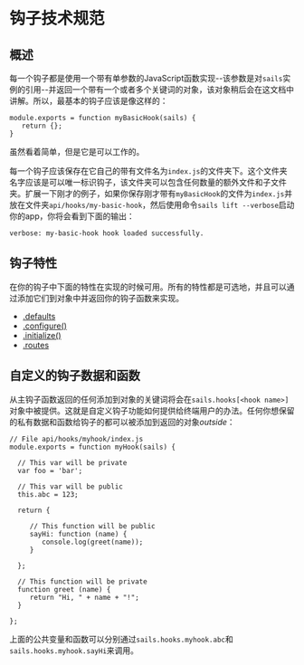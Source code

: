 # 钩子技术规范
## 概述
每一个钩子都是使用一个带有单参数的JavaScript函数实现--该参数是对`sails`实例的引用--并返回一个带有一个或者多个关键词的对象，该对象稍后会在这文档中讲解。所以，最基本的钩子应该是像这样的：

```
module.exports = function myBasicHook(sails) {
   return {};
}
```

虽然看着简单，但是它是可以工作的。

每一个钩子应该保存在它自己的带有文件名为`index.js`的文件夹下。这个文件夹名字应该是可以唯一标识钩子，该文件夹可以包含任何数量的额外文件和子文件夹。扩展一下刚才的例子，如果你保存刚才带有`myBasicHook`的文件为`index.js`并放在文件夹`api/hooks/my-basic-hook`，然后使用命令`sails lift --verbose`启动你的app，你将会看到下面的输出：

 `verbose: my-basic-hook hook loaded successfully.`

## 钩子特性
在你的钩子中下面的特性在实现的时候可用。所有的特性都是可选地，并且可以通过添加它们到对象中并返回你的钩子函数来实现。

* [.defaults](http://sailsjs.org/documentation/concepts/extending-sails/Hooks/hookspec/defaults.html)
* [.configure()](http://sailsjs.org/documentation/concepts/extending-sails/Hooks/hookspec/configure.html)
* [.initialize()](http://sailsjs.org/documentation/concepts/extending-sails/Hooks/hookspec/initialize.html)
* [.routes](http://sailsjs.org/documentation/concepts/extending-sails/Hooks/hookspec/routes.html)


## 自定义的钩子数据和函数
从主钩子函数返回的任何添加到对象的关键词将会在`sails.hooks[<hook name>]`对象中被提供。这就是自定义钩子功能如何提供给终端用户的办法。任何你想保留的私有数据和函数给钩子的都可以被添加到返回的对象*outside*：

 ```
// File api/hooks/myhook/index.js
module.exports = function myHook(sails) {

   // This var will be private
   var foo = 'bar';

   // This var will be public
   this.abc = 123;

   return {

      // This function will be public
      sayHi: function (name) {
         console.log(greet(name));
      }

   };

   // This function will be private
   function greet (name) {
      return "Hi, " + name + "!";
   }

};
```


上面的公共变量和函数可以分别通过`sails.hooks.myhook.abc`和`sails.hooks.myhook.sayHi`来调用。

<docmeta name="displayName" value="Hook Specification">
<docmeta name="stabilityIndex" value="3">
